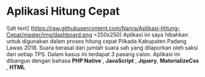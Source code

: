 # Aplikasi Hitung Cepat

![alt text] (https://raw.githubusercontent.com/Nanra/Aplikasi-Hitung-Cepat/master/img/dashboard.png =250x250)
Aplikasi ini saya hibahkan untuk digunakan dalam proses hitung cepat Pilkada Kabupaten Padang Lawas 2018. Suara berasal dari jumlah suara sah yang dilaporkan oleh saksi dari setiap TPS. Dalam kasus ini terdapat 3 pasang calon.
Aplikasi ini dibangun dengan bahasa **PHP Native** , **JavaScript** , **Jquery**,  **MaterializeCss** , **HTML**
